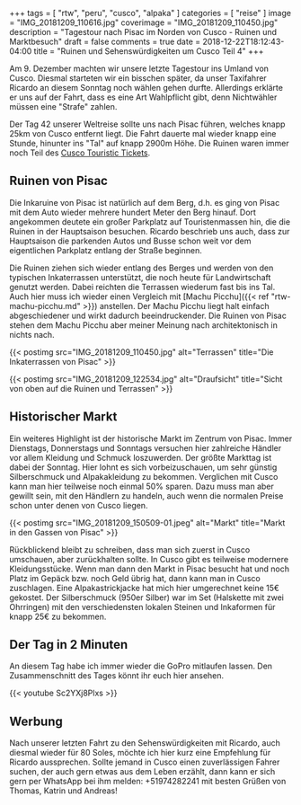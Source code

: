 +++
tags = [
    "rtw",
    "peru",
    "cusco",
    "alpaka"
    ]
categories = [
    "reise"
]
image = "IMG_20181209_110616.jpg"
coverimage = "IMG_20181209_110450.jpg"
description = "Tagestour nach Pisac im Norden von Cusco - Ruinen und Marktbesuch"
draft = false
comments = true
date = 2018-12-22T18:12:43-04:00
title = "Ruinen und Sehenswürdig&shy;keiten um Cusco Teil 4"
+++

Am 9. Dezember machten wir unsere letzte Tagestour ins Umland von Cusco. Diesmal starteten wir ein bisschen später, da unser Taxifahrer Ricardo an diesem Sonntag noch wählen gehen durfte. Allerdings erklärte er uns auf der Fahrt, dass es eine Art Wahlpflicht gibt, denn Nichtwähler müssen eine "Strafe" zahlen.

Der Tag 42 unserer Weltreise sollte uns nach Pisac führen, welches knapp 25km von Cusco entfernt liegt. Die Fahrt dauerte mal wieder knapp eine Stunde, hinunter ins "Tal" auf knapp 2900m Höhe. Die Ruinen waren immer noch Teil des [Cusco Touristic Tickets](https://www.cuscoperu.com/en/useful-information/touristic-tickets/cusco-touristic-ticket).

## Ruinen von Pisac

Die Inkaruine von Pisac ist natürlich auf dem Berg, d.h. es ging von Pisac mit dem Auto wieder mehrere hundert Meter den Berg hinauf. Dort angekommen deutete ein großer Parkplatz auf Touristenmassen hin, die die Ruinen in der Hauptsaison besuchen. Ricardo beschrieb uns auch, dass zur Hauptsaison die parkenden Autos und Busse schon weit vor dem eigentlichen Parkplatz entlang der Straße beginnen.

Die Ruinen ziehen sich wieder entlang des Berges und werden von den typischen Inkaterrassen unterstützt, die noch heute für Landwirtschaft genutzt werden. Dabei reichten die Terrassen wiederum fast bis ins Tal. Auch hier muss ich wieder einen Vergleich mit [Machu Picchu]({{< ref "rtw-machu-picchu.md" >}}) anstellen. Der Machu Picchu liegt halt einfach abgeschiedener und wirkt dadurch beeindruckender. Die Ruinen von Pisac stehen dem Machu Picchu aber meiner Meinung nach architektonisch in nichts nach.

{{< postimg src="IMG_20181209_110450.jpg" alt="Terrassen" title="Die Inkaterrassen von Pisac" >}}

{{< postimg src="IMG_20181209_122534.jpg" alt="Draufsicht" title="Sicht von oben auf die Ruinen und Terrassen" >}}

## Historischer Markt

Ein weiteres Highlight ist der historische Markt im Zentrum von Pisac. Immer Dienstags, Donnerstags und Sonntags versuchen hier zahlreiche Händler vor allem Kleidung und Schmuck loszuwerden. Der größte Markttag ist dabei der Sonntag. Hier lohnt es sich vorbeizuschauen, um sehr günstig Silberschmuck und Alpakakleidung zu bekommen. Verglichen mit Cusco kann man hier teilweise noch einmal 50% sparen. Dazu muss man aber gewillt sein, mit den Händlern zu handeln, auch wenn die normalen Preise schon unter denen von Cusco liegen.

{{< postimg src="IMG_20181209_150509-01.jpeg" alt="Markt" title="Markt in den Gassen von Pisac" >}}

Rückblickend bleibt zu schreiben, dass man sich zuerst in Cusco umschauen, aber zurückhalten sollte. In Cusco gibt es teilweise modernere Kleidungsstücke. Wenn man dann den Markt in Pisac besucht hat und noch Platz im Gepäck bzw. noch Geld übrig hat, dann kann man in Cusco zuschlagen. Eine Alpakastrickjacke hat mich hier umgerechnet keine 15€ gekostet. Der Silberschmuck (950er Silber) war im Set (Halskette mit zwei Ohrringen) mit den verschiedensten lokalen Steinen und Inkaformen für knapp 25€ zu bekommen.

## Der Tag in 2 Minuten

An diesem Tag habe ich immer wieder die GoPro mitlaufen lassen. Den Zusammenschnitt des Tages könnt ihr euch hier ansehen.

{{< youtube Sc2YXj8Plxs >}}

## Werbung

Nach unserer letzten Fahrt zu den Sehenswürdigkeiten mit Ricardo, auch diesmal wieder für 80 Soles, möchte ich hier kurz eine Empfehlung für Ricardo aussprechen. Sollte jemand in Cusco einen zuverlässigen Fahrer suchen, der auch gern etwas aus dem Leben erzählt, dann kann er sich gern per WhatsApp bei ihm melden: +51974282241 mit besten Grüßen von Thomas, Katrin und Andreas!